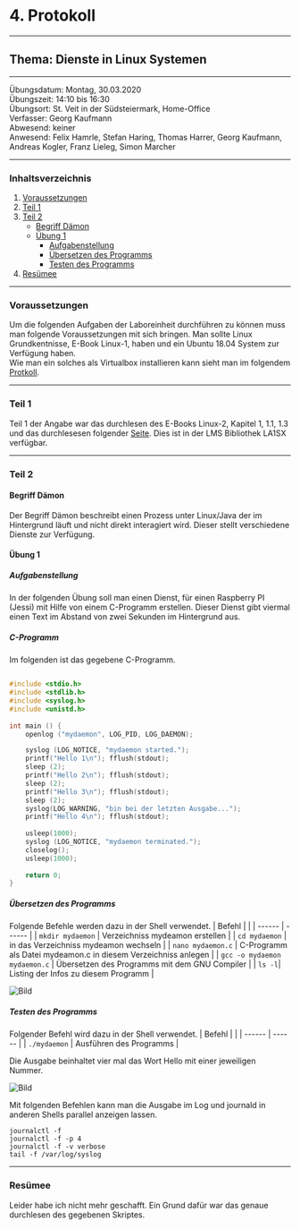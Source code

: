 # 4. Protokoll

-------------------------------------------------

## Thema: Dienste in Linux Systemen

-------------------------------------------------

Übungsdatum:   Montag, 30.03.2020     
Übungszeit:    14:10 bis 16:30      
Übungsort:     St. Veit in der Südsteiermark, Home-Office    
Verfasser:     Georg Kaufmann    
Abwesend:      keiner      
Anwesend:      Felix Hamrle, Stefan Haring, Thomas Harrer, Georg Kaufmann, Andreas Kogler, Franz Lieleg, Simon Marcher

-------------------------------------------------

### Inhaltsverzeichnis
1) [Voraussetzungen](#voraussetzungen)
1) [Teil 1](#teil-1) 
1) [Teil 2](#teil-2) 
   * [Begriff Dämon](#begriff-dämon)
   * [Übung 1](#übung-1)
      * [Aufgabenstellung](#aufgabenstellung)
      * [Übersetzen des Programms](#übersetzen-des-programms)
      * [Testen des Programms](#testen-des-programms)
1) [Resümee](#resümee)

-------------------------------------------------

### Voraussetzungen
Um die folgenden Aufgaben der Laboreinheit durchführen zu können muss man folgende Voraussetzungen mit sich bringen. Man sollte Linux Grundkentnisse, E-Book Linux-1, haben und ein Ubuntu 18.04 System zur Verfügung haben.      
Wie man ein solches als Virtualbox installieren kann sieht man im folgendem [Protkoll](https://github.com/HTLMechatronics/m17-3ahme-la1-sx/blob/kaugem17/protokoll/protokoll-3_kaugem17_2020-03-23.md).

-------------------------------------------------

### Teil 1
Teil 1 der Angabe war das durchlesen des E-Books Linux-2, Kapitel 1, 1.1, 1.3 und das durchlesesen folgender [Seite](https://wiki.ubuntuusers.de/systemd/). Dies ist in der LMS Bibliothek LA1SX verfügbar. 

-------------------------------------------------

### Teil 2
#### Begriff Dämon
Der Begriff Dämon beschreibt einen Prozess unter Linux/Java der im Hintergrund läuft und nicht direkt interagiert wird. Dieser stellt verschiedene Dienste zur Verfügung.

#### Übung 1
##### Aufgabenstellung
In der folgenden Übung soll man einen Dienst, für einen Raspberry PI (Jessi) mit Hilfe von einem C-Programm erstellen. Dieser Dienst gibt viermal einen Text im Abstand von zwei Sekunden im Hintergrund aus. 

##### C-Programm
Im folgenden ist das gegebene C-Programm. 

``` C  

#include <stdio.h>    
#include <stdlib.h>   
#include <syslog.h>   
#include <unistd.h>   
    
int main () {   
    openlog ("mydaemon", LOG_PID, LOG_DAEMON);    

    syslog (LOG_NOTICE, "mydaemon started.");   
    printf("Hello 1\n"); fflush(stdout);    
    sleep (2);    
    printf("Hello 2\n"); fflush(stdout);    
    sleep (2);    
    printf("Hello 3\n"); fflush(stdout);    
    sleep (2);    
    syslog(LOG_WARNING, "bin bei der letzten Ausgabe...");    
    printf("Hello 4\n"); fflush(stdout);    
    
    usleep(1000);   
    syslog (LOG_NOTICE, "mydaemon terminated.");    
    closelog();   
    usleep(1000);   
    
    return 0;   
}   

```

##### Übersetzen des Programms
Folgende Befehle werden dazu in der Shell verwendet. 
| Befehl |  |
| ------ | ------ |
| ```mkdir mydaemon``` | Verzeichniss mydeamon erstellen |
| ```cd mydaemon``` | in das Verzeichniss mydeamon wechseln |
| ```nano mydaemon.c``` | C-Programm als Datei mydeamon.c in diesem Verzeichniss anlegen |
| ```gcc -o mydaemon mydaemon.c``` | Übersetzen des Programms mit dem GNU Compiler |
| ```ls -l```| Listing der Infos zu diesem Programm |
    
![Bild](https://cdn.discordapp.com/attachments/692288920716705812/694963017523134584/Konsole12.png)
    
##### Testen des Programms
Folgender Befehl wird dazu in der Shell verwendet.
| Befehl |  |
| ------ | ------ |
| ```./mydaemon``` | Ausführen des Programms |    

Die Ausgabe beinhaltet vier mal das Wort Hello mit einer jeweiligen Nummer.
    
![Bild](https://cdn.discordapp.com/attachments/692288920716705812/694961627283324989/Konsole2.png)    
    
Mit folgenden Befehlen kann man die Ausgabe im Log und journald in anderen Shells parallel anzeigen lassen.     
    
```journalctl -f```   
```journalctl -f -p 4```    
```journalctl -f -v verbose```    
```tail -f /var/log/syslog```   

-------------------------------------------------

### Resümee
Leider habe ich nicht mehr geschafft. Ein Grund dafür war das genaue durchlesen des gegebenen Skriptes. 
